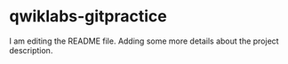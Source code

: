 # qwiklabs-gitpractice
I am editing the README file. Adding some more details about the project description.
